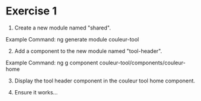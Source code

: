 # Exercise 1

1. Create a new module named "shared".

Example Command: ng generate module couleur-tool

2. Add a component to the new module named "tool-header".

Example Command: ng g component couleur-tool/components/couleur-home

3. Display the tool header component in the couleur tool home component.

4. Ensure it works...